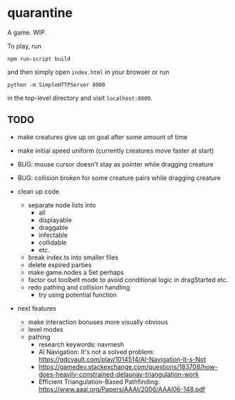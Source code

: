 # quarantine

A game. WIP.

To play, run

    npm run-script build

and then simply open `index.html` in your browser or run

    python -m SimpleHTTPServer 8000

in the top-level directory and visit `localhost:8000`.

## TODO

- make creatures give up on goal after some amount of time
- make initial speed uniform (currently creatures move faster at start)

- BUG: mouse cursor doesn't stay as pointer while dragging creature
- BUG: collision broken for some creature pairs while dragging creature

- clean up code

  - separate node lists into
    - all
    - displayable
    - draggable
    - infectable
    - collidable
    - etc.
  - break index.ts into smaller files
  - delete expired parties
  - make game.nodes a Set perhaps
  - factor out toolbelt mode to avoid conditional logic in dragStarted etc.
  - redo pathing and collision handling
    - try using potential function

- next features
  - make interaction bonuses more visually obvious
  - level modes
  - pathing
    - research keywords: navmesh
    - AI Navigation: It's not a solved problem: https://gdcvault.com/play/1014514/AI-Navigation-It-s-Not
    - https://gamedev.stackexchange.com/questions/183708/how-does-heavily-constrained-delaunay-triangulation-work
    - Efficient Triangulation-Based Pathfinding: https://www.aaai.org/Papers/AAAI/2006/AAAI06-148.pdf
